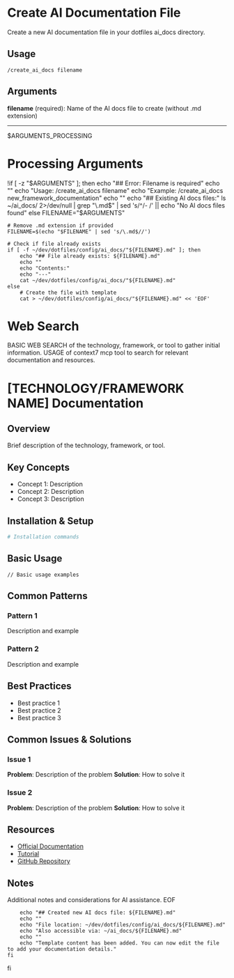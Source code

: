 # Create AI Documentation File

Create a new AI documentation file in your dotfiles ai_docs directory.

## Usage
`/create_ai_docs filename`

## Arguments
**filename** (required): Name of the AI docs file to create (without .md extension)

---

$ARGUMENTS_PROCESSING

# Processing Arguments

!if [ -z "$ARGUMENTS" ]; then
    echo "## Error: Filename is required"
    echo ""
    echo "Usage: /create_ai_docs filename"
    echo "Example: /create_ai_docs new_framework_documentation"
    echo ""
    echo "## Existing AI docs files:"
    ls ~/ai_docs/ 2>/dev/null | grep "\.md$" | sed 's/^/- /' || echo "No AI docs files found"
else
    FILENAME="$ARGUMENTS"
    
    # Remove .md extension if provided
    FILENAME=$(echo "$FILENAME" | sed 's/\.md$//')
    
    # Check if file already exists
    if [ -f ~/dev/dotfiles/config/ai_docs/"${FILENAME}.md" ]; then
        echo "## File already exists: ${FILENAME}.md"
        echo ""
        echo "Contents:"
        echo "---"
        cat ~/dev/dotfiles/config/ai_docs/"${FILENAME}.md"
    else
        # Create the file with template
        cat > ~/dev/dotfiles/config/ai_docs/"${FILENAME}.md" << 'EOF'
# Web Search
BASIC WEB SEARCH of the technology, framework, or tool to gather initial information.
USAGE of context7 mcp tool to search for relevant documentation and resources.

# [TECHNOLOGY/FRAMEWORK NAME] Documentation

## Overview
Brief description of the technology, framework, or tool.

## Key Concepts
- Concept 1: Description
- Concept 2: Description
- Concept 3: Description

## Installation & Setup
```bash
# Installation commands
```

## Basic Usage
```[language]
// Basic usage examples
```

## Common Patterns
### Pattern 1
Description and example

### Pattern 2
Description and example

## Best Practices
- Best practice 1
- Best practice 2
- Best practice 3

## Common Issues & Solutions
### Issue 1
**Problem**: Description of the problem
**Solution**: How to solve it

### Issue 2
**Problem**: Description of the problem
**Solution**: How to solve it

## Resources
- [Official Documentation](https://example.com)
- [Tutorial](https://example.com)
- [GitHub Repository](https://example.com)

## Notes
Additional notes and considerations for AI assistance.
EOF
        
        echo "## Created new AI docs file: ${FILENAME}.md"
        echo ""
        echo "File location: ~/dev/dotfiles/config/ai_docs/${FILENAME}.md"
        echo "Also accessible via: ~/ai_docs/${FILENAME}.md"
        echo ""
        echo "Template content has been added. You can now edit the file to add your documentation details."
    fi
fi
